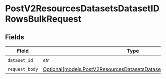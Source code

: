 # PostV2ResourcesDatasetsDatasetIDRowsBulkRequest


## Fields

| Field                                                                                                                                    | Type                                                                                                                                     | Required                                                                                                                                 | Description                                                                                                                              |
| ---------------------------------------------------------------------------------------------------------------------------------------- | ---------------------------------------------------------------------------------------------------------------------------------------- | ---------------------------------------------------------------------------------------------------------------------------------------- | ---------------------------------------------------------------------------------------------------------------------------------------- |
| `dataset_id`                                                                                                                             | *str*                                                                                                                                    | :heavy_check_mark:                                                                                                                       | Dataset ID                                                                                                                               |
| `request_body`                                                                                                                           | [Optional[models.PostV2ResourcesDatasetsDatasetIDRowsBulkRequestBody]](../models/postv2resourcesdatasetsdatasetidrowsbulkrequestbody.md) | :heavy_minus_sign:                                                                                                                       | N/A                                                                                                                                      |
